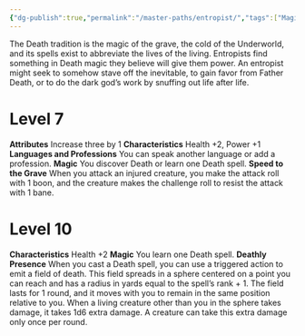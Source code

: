 ```yaml
---
{"dg-publish":true,"permalink":"/master-paths/entropist/","tags":["Magic"]}
---
```


The Death tradition is the magic of the grave, the cold of the Underworld, and its spells exist to abbreviate the lives of the living. Entropists find something in Death magic they believe will give them power. An entropist might seek to somehow stave off the inevitable, to gain favor from Father Death, or to do the dark god’s work by snuffing out life after life.
# Level 7
**Attributes** Increase three by 1
**Characteristics** Health +2, Power +1
**Languages and Professions** You can speak another language or add a profession.
**Magic** You discover Death or learn one Death spell.
**Speed to the Grave** When you attack an injured creature, you make the attack roll with 1 boon, and the creature makes the challenge roll to resist the attack with 1 bane.
# Level 10
**Characteristics** Health +2
**Magic** You learn one Death spell.
**Deathly Presence** When you cast a Death spell, you can use a triggered action to emit a field of death. This field spreads in a sphere centered on a point you can reach and has a radius in yards equal to the spell’s rank + 1. The field lasts for 1 round, and it moves with you to remain in the same position relative to you. When a living creature other than you in the sphere takes damage, it takes 1d6 extra damage. A creature can take this extra damage only once per round.